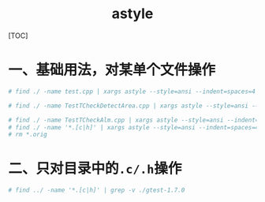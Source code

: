 # <center>astyle</center>

[TOC]

# 一、基础用法，对某单个文件操作

```powershell
# find ./ -name test.cpp | xargs astyle --style=ansi --indent=spaces=4 -S -m0 -Y -f -H -U -p
```

```powershell
# find ./ -name TestTCheckDetectArea.cpp | xargs astyle --style=ansi --indent=spaces=4 -S -m0 -Y -f -H -U -p
```

```powershell
# find ./ -name TestTCheckAlm.cpp | xargs astyle --style=ansi --indent=spaces=4 -S -m0 -Y -f -H -U -p
# find ./ -name '*.[c|h]' | xargs astyle --style=ansi --indent=spaces=4 -S -m0 -Y -f -H -U -p
# rm *.orig
```

# 二、只对目录中的`.c/.h`操作

```powershell
# find ../ -name '*.[c|h]' | grep -v ./gtest-1.7.0
```



